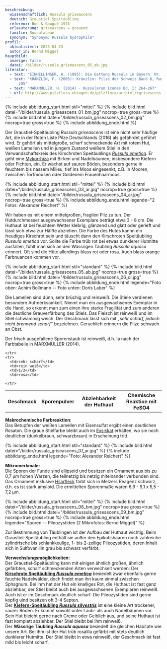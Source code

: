 ```yaml
---
beschreibung:
  wissenschaftlich: Russula griseascens
  deutsch: Graustiel-Speitäubling
  referenz: Bon & Gaugué 1975
  erlaeuterung: griseascens = grauend
  familie: Russulaceae
  synonym: "Synonym: Russula hydrophila"
profil:
  aktualisiert: 2023-04-23
  autor_in: Bernd Miggel
hauptbild:
  anzeige: false
  datei: /bilder/russula_griseascens_05_ab.jpg
literatur:
  - text: "EINHELLINGER, A. (1985): Die Gattung Russula in Bayern: Nr. 51"
  - text: "KRÄNZLIN, F. (2005): Kränzlin: Pilze der Schweiz Band 6, Russulaceae: Nr.
      205"
  - text: "MARXMÜLLER, H. (2014) - Russularum Icones Bd. I: 264-267"
  - url: http://www.pilzflora-ehingen.de/pilzflora/arthtml/rgrisescens.php
---
```

{% include abbildung_start.html stil="mittel" %}
{% include bild.html datei="/bilder/russula_griseascens_01_bm.jpg" nocrop=true gross=true %}
{% include bild.html datei="/bilder/russula_griseascens_02_bm.jpg" nocrop=true gross=true %}
{% include abbildung_ende.html %}

Der Graustiel-Speitäubling *Russula griseascens* ist eine nicht sehr häufige Art, die in der Roten Liste Pilze Deutschlands (2016) als gefährdet geführt wird. Er gehört als mittelgroße, scharf schmeckende Art mit rotem Hut, weißen Lamellen und in jungem Zustand weißem Stiel in den Verwandschaftskreis des Kirschroten Speitäublings *[Russula emetica](/pilze/russula-emetica-kirschroter-speitäubling)*. Er geht eine [Mykorrhiza](Mykorrhiza "Glossar") mit Birken und Nadelbäumen, insbesondere Kiefern oder Fichten, ein. Er wächst auf sauren Böden, besonders gerne in feuchtem bis nassem Milieu, tief ins Moos eingesenkt, z.B. in Mooren, zwischen Torfmoosen oder Goldenem Frauenhaarmoos.

{% include abbildung_start.html stil="mittel" %}
{% include bild.html datei="/bilder/russula_griseascens_03_ar.jpg" nocrop=true gross=true %}
{% include bild.html datei="/bilder/russula_griseascens_04_ar.jpg" nocrop=true gross=true %}
{% include abbildung_ende.html legende="2 Fotos: Alexander Reichert" %}

Wir haben es mit einem mittelgroßen, fragilen Pilz zu tun. Der Hutdurchmesser ausgewachsener Exemplare beträgt etwa 3 - 8 cm. Die Huthaut ist bei feuchtem Wetter klebrig, glänzend und glatt oder gerieft und lässt sich etwa zur Hälfte abziehen. Die Farbe des Hutes kannn ein freudiges Kirschrot sein und täuscht dann den Kirschroten Speitäubling *Russula emetica* vor. Sollte die Farbe trüb rot bei etwas dunklerer Hutmitte ausfallen, fühlt man sich an den Wässrigen Täubling *Russula aquosa* erinnert. Oft sind die Hüte allerdings blass rot oder rosa. Auch blass orange Farbnuancen kommen vor.

{% include abbildung_start.html stil="standard" %}
{% include bild.html datei="/bilder/russula_griseascens_05_ab.jpg" nocrop=true gross=true %}
{% include bild.html datei="/bilder/russula_griseascens_06_dl.jpg" nocrop=true gross=true %}
{% include abbildung_ende.html legende="Foto oben: Achim Bollmann -- Foto unten: Doris Laber" %}

Die Lamellen sind dünn, sehr brüchig und reinweiß. Die Stiele verdienen besondere Aufmerksamkeit. Nimmt man ein ausgewachsenes Exemplar in die Hand, so erkennt man zum einen ihre starke Fragilität und zum anderen die deutliche Grauverfärbung des Stiels. Das Fleisch ist reinweiß und im Stiel schwammig weich. Der Geschmack lässt sich mit *„sehr scharf, jedoch nicht brennend scharf“* bezeichnen. Geruchlich erinnern die Pilze schwach an Obst.

Der frisch ausgefallene Sporenstaub ist reinweiß, d.h. Ia nach der Farbtabelle in MARXMÜLLER (2014).

<div class="table-responsive">
  <table class="table taeubling">
    <tr>
      <th rowspan="2">Geschmack</th>
      <th rowspan="2">Sporenpulver</th>
      <th rowspan="2">Abziehbarkeit der Huthaut</th>
      <th colspan="3" class="text-center">Chemische Reaktion mit FeSO4</th>
    </tr>
    <tr>
      
      
    </tr>
    <tr>
      <td>sehr scharf</td>
      <td>rein weiß</td>
      <td>1/2</td>
      <td>rosa</td>
       
    </tr>
  </table>
</div>

**Makrochemische Farbreaktion:**\
Das Betupfen der weißen Lamellen mit Eisensulfat ergibt einen deutlichen Rosaton. Die graue Stielfarbe bleibt auch im [Exsikkat](Exsikkat "Glossar") erhalten, wo sie noch deutlicher (dunkelbraun, schwarzbraun) in Erscheinung tritt.

{% include abbildung_start.html stil="standard" %}
{% include bild.html datei="/bilder/russula_griseascens_07_ar.jpg" %}
{% include abbildung_ende.html legende="Foto: Alexander Reichert" %}

**Mikromerkmale:**\
Die Sporen der Funde sind ellipsoid und besitzen ein Ornament aus bis zu 0,7 µm hohen Warzen, die teilnetzig bis netzig miteinander verbunden sind. Das Ornament inklusive [Hilarfleck](Hilarfleck "Glossar") färbt sich in Melzers Reagenz schwarz, d.h. es ist stark amyloid. Die ermittelten Sporenmaße waren 6,9 - 9,1 x 5,5 - 7,2 µm.

{% include abbildung_start.html stil="mittel" %}
{% include bild.html datei="/bilder/russula_griseascens_08_bm.jpg" nocrop=true gross=true %}
{% include bild.html datei="/bilder/russula_griseascens_09_bm.jpg" nocrop=true gross=true %}
{% include abbildung_ende.html legende="Sporen -- Pileozystiden (2 Mikrofotos: Bernd Miggel)" %}

Zur Bestimmung von Täublingen ist der Aufbau der Huthaut wichtig. Beim Graustiel-Speitäubling enthält sie außer den Epikutishaaren noch zahlreiche zylindrische bis schlankkeulige, 1- bis 2-zellige Pileozystiden, deren Inhalt sich in Sulfovanillin grau bis schwarz verfärbt.

**Verwechslungsmöglichkeiten:**\
Der Graustiel-Speitäubling kann mit einigen ähnlich großen, ähnlich gefärbten, scharf schmeckenden Arten verwechselt werden:
Der **[Kirschrote Speitäubling *Russula emetica*](/pilze/russula-emetica-kirschroter-speitäubling)** besiedelt zwar ebenfalls gerne feuchte Nadelwälder, doch findet man ihn kaum einmal zwischen Sphagnum. Bei ihm hat der Hut ein knalliges Rot, die Huthaut ist fast ganz abziehbar, der Stiel bleibt auch bei ausgewachsenen Exemplaren reinweiß. Auch ist er im Geschmack deutlich scharf. Die Pileozystiden sind gerne kopfig uind besitzen oft 3-4 Septen.\
Der **[Kiefern-Speitäubling *Russula silvestris*](/pilze/russula-silvestris-kiefern-speitäubling)** ist eine kleine Art trockener, saurer Böden. Er kommt sowohl unter Laub- als auch Nadelbäumen vor. Sein Hut bleicht gerne nach Creme oder Gelblich aus, und seine Huthaut ist fast komplett abziehbar. Der Stiel bleibt bei ihm reinweiß.\
Der **Wässrige Täubling *Russula aquosa*** besiedelt die gleichen Habitate wie unsere Art. Bei ihm ist der Hut trüb rosalila gefärbt mit stets deutlich dunklerer Hutmitte. Der Stiel bleibt in etwa reinweiß, der Geschmack ist fast mild bis leicht scharf.